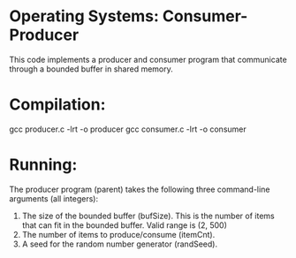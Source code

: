 # Operating Systems: Consumer-Producer 

This code implements a producer and consumer program that communicate through a bounded buffer in shared memory.

# Compilation:
gcc producer.c -lrt -o producer
gcc consumer.c -lrt -o consumer

# Running:
The producer program (parent) takes the following three command-line arguments (all integers):
1. The size of the bounded buffer (bufSize). This is the number of items that can fit in the
bounded buffer. Valid range is (2, 500)
2. The number of items to produce/consume (itemCnt). 
3. A seed for the random number generator (randSeed). 
